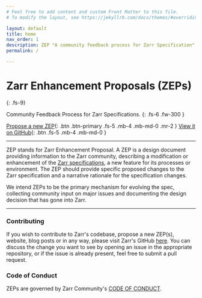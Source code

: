 ```yaml
---
# Feel free to add content and custom Front Matter to this file.
# To modify the layout, see https://jekyllrb.com/docs/themes/#overriding-theme-defaults

layout: default
title: home
nav_order: 1
description: ZEP "A community feedback process for Zarr Specification"
permalink: /

---
```


# Zarr Enhancement Proposals (ZEPs)
{: .fs-9}

Community Feedback Process for Zarr Specifications.
{: .fs-6 .fw-300 }

[Propose a new ZEP](https://zarr.dev/){: .btn .btn-primary .fs-5 .mb-4 .mb-md-0 .mr-2 }
[View it on GitHub](https://github.com/zarr-developers/zeps){: .btn .fs-5 .mb-4 .mb-md-0 }

---

ZEP stands for Zarr Enhancement Proposal. A ZEP is a design document providing
information to the Zarr community, describing a modification or enhancement of
the [Zarr specifications](https://zarr-specs.readthedocs.io/en/latest/), a new
feature for its processes or environment. The ZEP should provide specific proposed
changes to the Zarr specification and a narrative rationale for the specification
changes.

We intend ZEPs to be the primary mechanism for evolving the spec, collecting
community input on major issues and documenting the design decision that has
gone into Zarr.

---

### Contributing

If you wish to contribute to Zarr's codebase, propose a new ZEP(s), website, blog
posts or in any way, please visit Zarr's GitHub [here](https://github.com/zarr-developers/).
You can discuss the change you want to see by opening an issue in the appropriate
repository, or if the issue is already present, feel free to submit a pull request.

### Code of Conduct

ZEPs are governed by Zarr Community's
[CODE OF CONDUCT](https://github.com/zarr-developers/.github/blob/main/CODE_OF_CONDUCT.md).
